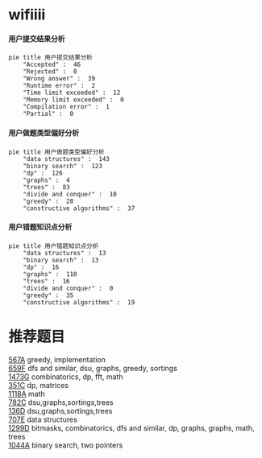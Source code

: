 # wifiiii

<!-- tabs:start -->



#### **用户提交结果分析**

```mermaid
pie title 用户提交结果分析
    "Accepted" :  46
    "Rejected" :  0
    "Wrong answer" :  39
    "Runtime error" :  2
    "Time limit exceeded" :  12
    "Memory limit exceeded" :  0
    "Compilation error" :  1
    "Partial" :  0
```

#### **用户做题类型偏好分析**

```mermaid
pie title 用户做题类型偏好分析
    "data structures" :  143
    "binary search" :  123
    "dp" :  126
    "graphs" :  4
    "trees" :  83
    "divide and conquer" :  10
    "greedy" :  28
    "constructive algorithms" :  37
```
#### **用户错题知识点分析**

```mermaid
pie title 用户错题知识点分析
    "data structures" :  13
    "binary search" :  13
    "dp" :  16
    "graphs" :  110
    "trees" :  16
    "divide and conquer" :  0
    "greedy" :  35
    "constructive algorithms" :  19
```



<!-- tabs:end -->
# 推荐题目
[567A](https://codeforces.com/contest/567/problem/A)		greedy,
                        implementation		  
[659F](https://codeforces.com/contest/659/problem/F)		dfs and similar,
                        dsu,
                        graphs,
                        greedy,
                        sortings		  
[1473G](https://codeforces.com/contest/1473/problem/G)		combinatorics,
                        dp,
                        fft,
                        math		  
[351C](https://codeforces.com/contest/351/problem/C)		dp,
                        matrices		  
[1118A](https://codeforces.com/contest/1118/problem/A)		math		  
[782C](https://codeforces.com/contest/782/problem/C)		dsu,graphs,sortings,trees		  
[136D](https://codeforces.com/contest/136/problem/D)		dsu,graphs,sortings,trees		  
[707E](https://codeforces.com/contest/707/problem/E)		data structures		  
[1299D](https://codeforces.com/contest/1299/problem/D)		bitmasks,
                        combinatorics,
                        dfs and similar,
                        dp,
                        graphs,
                        graphs,
                        math,
                        trees		  
[1044A](https://codeforces.com/contest/1044/problem/A)		binary search,
                        two pointers		  

